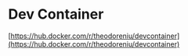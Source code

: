 # Dev Container

[https://hub.docker.com/r/theodoreniu/devcontainer](https://hub.docker.com/r/theodoreniu/devcontainer)

